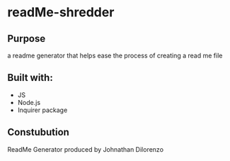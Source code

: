 # readMe-shredder

## Purpose
a readme generator that helps ease the process of creating a read me file

## Built with:
* JS
* Node.js
* Inquirer package

## Constubution
ReadMe Generator produced by Johnathan Dilorenzo
